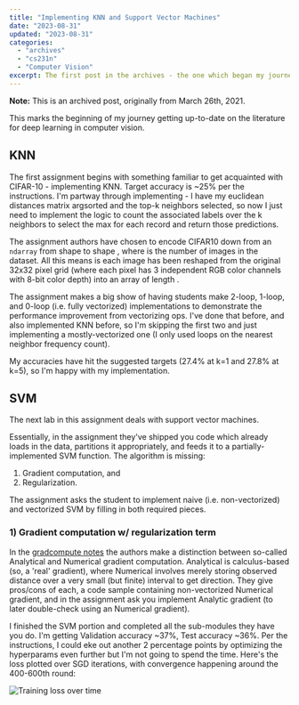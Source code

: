 ```yaml
---
title: "Implementing KNN and Support Vector Machines"
date: "2023-08-31"
updated: "2023-08-31"
categories:
  - "archives"
  - "cs231n"
  - "Computer Vision"
excerpt: The first post in the archives - the one which began my journey on getting current with the computer vision literature.
---
```


<script>
    import Info from '$lib/components/Info.svelte'
    import Katex from '$lib/components/Katex.svelte'
</script>

<Info>

**Note:** This is an archived post, originally from March 26th, 2021.

This marks the beginning of my journey getting up-to-date on the literature for deep learning in computer vision.
</Info>


## KNN

The first assignment begins with something familiar to get acquainted with CIFAR-10 - implementing KNN. Target accuracy is ~25% per the instructions. I'm partway through implementing - I have my euclidean distances matrix argsorted and the top-k neighbors selected, so now I just need to implement the logic to count the associated labels over the k neighbors to select the max for each record and return those predictions.

<p>The assignment authors have chosen to encode CIFAR10 down from an <code>ndarray</code> from shape <Katex math="(N, 32, 32, 3)"/> to shape <Katex math="(N, 3072)"/>, where <Katex math="N"/> is the number of images in the dataset. All this means is each image has been reshaped from the original 32x32 pixel grid (where each pixel has 3 independent RGB color channels with 8-bit color depth) into an array of length <Katex math="32*32*3 = 3072" />.</p>

The assignment makes a big show of having students make 2-loop, 1-loop, and 0-loop (i.e. fully vectorized) implementations to demonstrate the performance improvement from vectorizing ops. I've done that before, and also implemented KNN before, so I'm skipping the first two and just implementing a mostly-vectorized one (I only used loops on the nearest neighbor frequency count).

My accuracies have hit the suggested targets (27.4% at k=1 and 27.8% at k=5), so I'm happy with my implementation.

## SVM

The next lab in this assignment deals with support vector machines.

Essentially, in the assignment they've shipped you code which already loads in the data, partitions it appropriately, and feeds it to a partially-implemented SVM function. The algorithm is missing:
  1. Gradient computation, and 
  2. Regularization. 

The assignment asks the student to implement naive (i.e. non-vectorized) and vectorized SVM by filling in both required pieces.

### 1) Gradient computation w/ regularization term

In the [gradcompute notes](https://cs231n.github.io/optimization-1/#gradcompute) the authors make a distinction between so-called Analytical and Numerical gradient computation. Analytical is calculus-based (so, a 'real' gradient), where Numerical involves merely storing observed distance over a very small (but finite) interval to get direction. They give pros/cons of each, a code sample containing non-vectorized Numerical gradient, and in the assignment ask you implement Analytic gradient (to later double-check using an Numerical gradient).

I finished the SVM portion and completed all the sub-modules they have you do. I'm getting Validation accuracy ~37%, Test accuracy ~36%. Per the instructions, I could eke out another 2 percentage points by optimizing the hyperparams even further but I'm not going to spend the time. Here's the loss plotted over SGD iterations, with convergence happening around the 400-600th round:

![Training loss over time](/images/implementing-svm-loss-graph.png)
